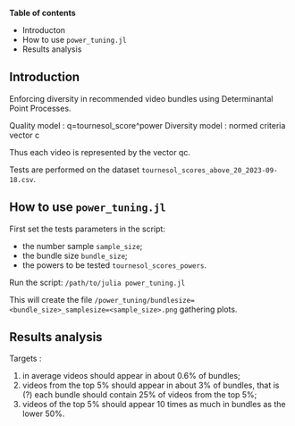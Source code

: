 **Table of contents**
  - Introducton
  - How to use `power_tuning.jl`
  - Results analysis

## Introduction
Enforcing diversity in recommended video bundles using Determinantal Point Processes.

Quality model : q=tournesol_score^power
Diversity model : normed criteria vector c

Thus each video is represented by the vector qc.

Tests are performed on the dataset `tournesol_scores_above_20_2023-09-18.csv`.

## How to use `power_tuning.jl`
First set the tests parameters in the script:
  - the number sample `sample_size`;
  - the bundle size `bundle_size`;
  - the powers to be tested `tournesol_scores_powers`.

Run the script:
`/path/to/julia power_tuning.jl` 

This will create the file `/power_tuning/bundlesize=<bundle_size>_samplesize=<sample_size>.png` gathering plots.

## Results analysis
Targets :
  1) in average videos should appear in about 0.6% of bundles;
  2) videos from the top 5% should appear in about 3% of bundles, that is (?) each bundle should contain 25% of videos from the top 5%;
  3) videos of the top 5% should appear 10 times as much in bundles as the lower 50%.


